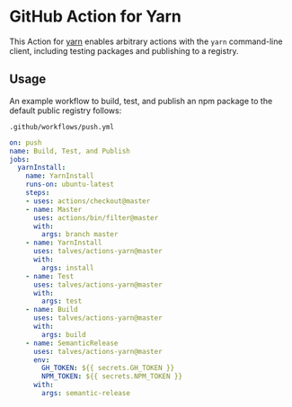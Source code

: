 # GitHub Action for Yarn

This Action for [yarn](https://yarnpkg.com/en/) enables arbitrary actions with the `yarn` command-line client, including testing packages and publishing to a registry.

## Usage

An example workflow to build, test, and publish an npm package to the default public registry follows:

`.github/workflows/push.yml`
```yaml
on: push
name: Build, Test, and Publish
jobs:
  yarnInstall:
    name: YarnInstall
    runs-on: ubuntu-latest
    steps:
    - uses: actions/checkout@master
    - name: Master
      uses: actions/bin/filter@master
      with:
        args: branch master
    - name: YarnInstall
      uses: talves/actions-yarn@master
      with:
        args: install
    - name: Test
      uses: talves/actions-yarn@master
      with:
        args: test
    - name: Build
      uses: talves/actions-yarn@master
      with:
        args: build
    - name: SemanticRelease
      uses: talves/actions-yarn@master
      env:
        GH_TOKEN: ${{ secrets.GH_TOKEN }}
        NPM_TOKEN: ${{ secrets.NPM_TOKEN }}
      with:
        args: semantic-release
```
